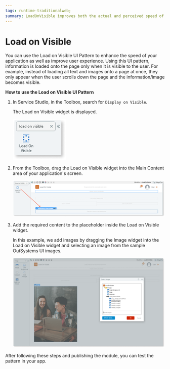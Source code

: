 ```yaml
---
tags: runtime-traditionalweb; 
summary: LoadOnVisible improves both the actual and perceived speed of your application.
---
```


# Load on Visible 

You can use the Load on Visible UI Pattern to enhance the speed of your application as well as improve user experience. Using this UI pattern,  information is loaded onto the page only when it is visible to the user. For example, instead of loading all text and images onto a page at once, they only appear when the user scrolls down the page and the information/image becomes visible.

**How to use the Load on Visible UI Pattern**

1. In Service Studio, in the Toolbox, search for `Display on Visible`. 

    The Load on Visible widget is displayed.

     ![](<images/loadonvisible-3-ss.png>)
  
1. From the Toolbox, drag the Load on Visible widget into the Main Content area of your application's screen.

    ![](<images/loadonvisible-4-ss.png>)

1. Add the required content to the placeholder inside the Load on Visible widget. 

    In this example, we add images by dragging the Image widget into the Load on Visible widget and selecting an image from the sample OutSystems UI images.

    ![](<images/loadonvisible-5-ss.png>)

After following these steps and publishing the module, you can test the pattern in your app.

